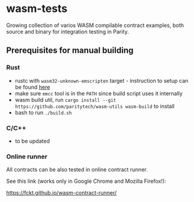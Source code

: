 # wasm-tests

Growing collection of varios WASM compilable contract examples, both source and binary for integration testing in Parity.

## Prerequisites for manual building

### Rust

- rustc with `wasm32-unknown-emscripten` target - instruction to setup can be found [here](https://hackernoon.com/compiling-rust-to-webassembly-guide-411066a69fde)
- make sure `emcc` tool is in the `PATH` since build script uses it internally
- wasm build util, run `cargo install --git https://github.com/paritytech/wasm-utils wasm-build` to install
- bash to run `./build.sh`

### C/C++
- to be updated

### Online runner

All contracts can be also tested in online contract runner.

See this link (works only in Google Chrome and Mozilla Firefox!):

https://fckt.github.io/wasm-contract-runner/
